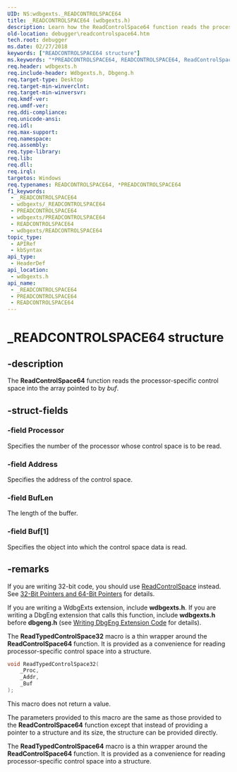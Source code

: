 ```yaml
---
UID: NS:wdbgexts._READCONTROLSPACE64
title: _READCONTROLSPACE64 (wdbgexts.h)
description: Learn how the ReadControlSpace64 function reads the processor-specific control space into the array pointed to by buf.
old-location: debugger\readcontrolspace64.htm
tech.root: debugger
ms.date: 02/27/2018
keywords: ["READCONTROLSPACE64 structure"]
ms.keywords: "*PREADCONTROLSPACE64, READCONTROLSPACE64, ReadControlSpace64, ReadControlSpace64 function [Windows Debugging], WdbgExts_Ref_3327dad4-903c-4285-b3cc-fe408d15f129.xml, _READCONTROLSPACE64, debugger.readcontrolspace64, wdbgexts/ReadControlSpace64"
req.header: wdbgexts.h
req.include-header: Wdbgexts.h, Dbgeng.h
req.target-type: Desktop
req.target-min-winverclnt: 
req.target-min-winversvr: 
req.kmdf-ver: 
req.umdf-ver: 
req.ddi-compliance: 
req.unicode-ansi: 
req.idl: 
req.max-support: 
req.namespace: 
req.assembly: 
req.type-library: 
req.lib: 
req.dll: 
req.irql: 
targetos: Windows
req.typenames: READCONTROLSPACE64, *PREADCONTROLSPACE64
f1_keywords:
 - _READCONTROLSPACE64
 - wdbgexts/_READCONTROLSPACE64
 - PREADCONTROLSPACE64
 - wdbgexts/PREADCONTROLSPACE64
 - READCONTROLSPACE64
 - wdbgexts/READCONTROLSPACE64
topic_type:
 - APIRef
 - kbSyntax
api_type:
 - HeaderDef
api_location:
 - wdbgexts.h
api_name:
 - _READCONTROLSPACE64
 - PREADCONTROLSPACE64
 - READCONTROLSPACE64
---
```


# _READCONTROLSPACE64 structure


## -description

The <b>ReadControlSpace64</b> function reads the processor-specific control space into the array pointed to by <i>buf</i>.

## -struct-fields

### -field Processor

Specifies the number of the processor whose control space is to be read.

### -field Address

Specifies the address of the control space.

### -field BufLen

The length of the buffer.

### -field Buf[1]

Specifies the object into which the control space data is read.

## -remarks

If you are writing 32-bit code, you should use <a href="/windows-hardware/drivers/ddi/wdbgexts/nf-wdbgexts-readcontrolspace">ReadControlSpace</a> instead. See <a href="/windows-hardware/drivers/debugger/32-bit-pointers-and-64-bit-pointers">32-Bit Pointers and 64-Bit Pointers</a> for details.

If you are writing a WdbgExts extension, include <b>wdbgexts.h</b>. If you are writing a DbgEng extension that calls this function, include <b>wdbgexts.h</b> before <b>dbgeng.h</b> (see <a href="/windows-hardware/drivers/debugger/writing-dbgeng-extension-code">Writing DbgEng Extension Code</a> for details).

The <b>ReadTypedControlSpace32</b> macro is a thin wrapper around the <b>ReadControlSpace64</b> function.  It is provided as a convenience for reading processor-specific control space into a structure.


```cpp
void ReadTypedControlSpace32(
    _Proc,
    _Addr,
    _Buf
);
```

This macro does not return a value.

The parameters provided to this macro are the same as those provided to the <b>ReadControlSpace64</b> function except that instead of providing a pointer to a structure and its size, the structure can be provided directly.

The <b>ReadTypedControlSpace64</b> macro is a thin wrapper around the <b>ReadControlSpace64</b> function.  It is provided as a convenience for reading processor-specific control space into a structure.
